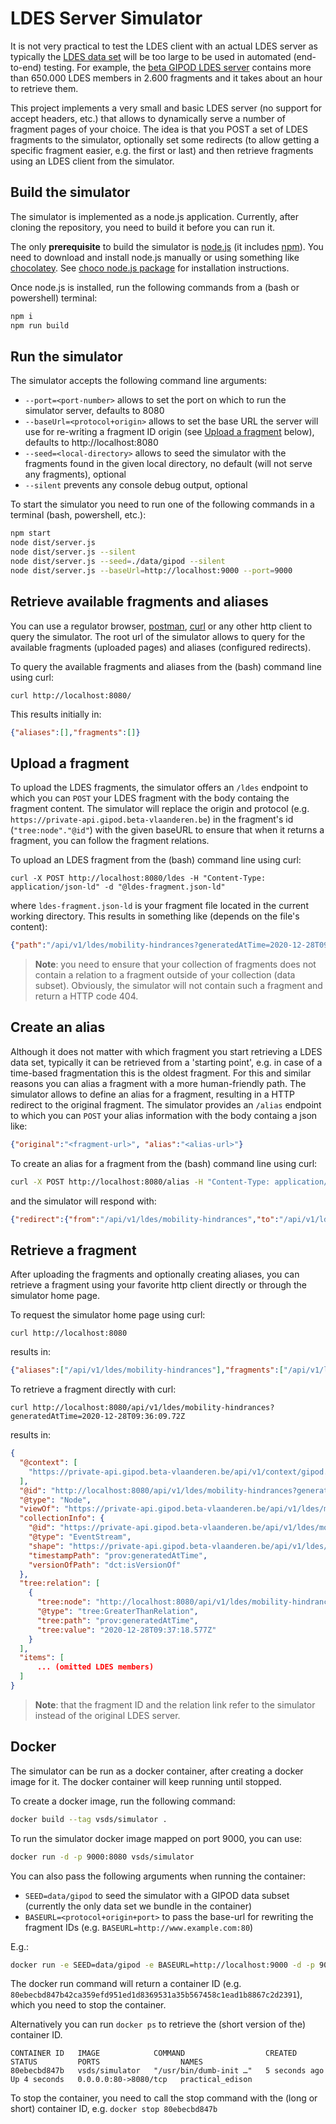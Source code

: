 # LDES Server Simulator

It is not very practical to test the LDES client with an actual LDES server as typically the [LDES data set](https://semiceu.github.io/LinkedDataEventStreams/) will be too large to be used in automated (end-to-end) testing. For example, the [beta GIPOD LDES server](https://private-api.gipod.beta-vlaanderen.be/api/v1/ldes/mobility-hindrances) contains more than 650.000 LDES members in 2.600 fragments and it takes about an hour to retrieve them.

This project implements a very small and basic LDES server (no support for accept headers, etc.) that allows to dynamically serve a number of fragment pages of your choice. The idea is that you POST a set of LDES fragments to the simulator, optionally set some redirects (to allow getting a specific fragment easier, e.g. the first or last) and then retrieve fragments using an LDES client from the simulator.

## Build the simulator

The simulator is implemented as a node.js application. Currently, after cloning the repository, you need to build it before you can run it.

The only **prerequisite** to build the simulator is [node.js](https://nodejs.org/en/) (it includes [npm](https://www.npmjs.com/)). You need to download and install node.js manually or using something like [chocolatey](https://chocolatey.org/). See [choco node.js package](https://community.chocolatey.org/packages/nodejs) for installation instructions.

Once node.js is installed, run the following commands from a (bash or powershell) terminal:
```bash
npm i
npm run build
```

## Run the simulator

The simulator accepts the following command line arguments:
* `--port=<port-number>` allows to set the port on which to run the simulator server, defaults to 8080
* `--baseUrl=<protocol+origin>` allows to set the base URL the server will use for re-writing a fragment ID origin (see [Upload a fragment](#upload-a-fragment) below), defaults to http://localhost:8080
* `--seed=<local-directory>` allows to seed the simulator with the fragments found in the given local directory, no default (will not serve any fragments), optional
* `--silent` prevents any console debug output, optional

To start the simulator you need to run one of the following commands in a terminal (bash, powershell, etc.):
```bash
npm start
node dist/server.js
node dist/server.js --silent
node dist/server.js --seed=./data/gipod --silent
node dist/server.js --baseUrl=http://localhost:9000 --port=9000
```

## Retrieve available fragments and aliases

You can use a regulator browser, [postman](https://www.postman.com/), [curl](https://curl.se/) or any other http client to query the simulator. The root url of the simulator allows to query for the available fragments (uploaded pages) and aliases (configured redirects). 

To query the available fragments and aliases from the (bash) command line using curl:

`curl http://localhost:8080/` 

This results initially in:
```json
{"aliases":[],"fragments":[]}  
```

## Upload a fragment

To upload the LDES fragments, the simulator offers an `/ldes` endpoint to which you can `POST` your LDES fragment with the body containg the fragment content. The simulator will replace the origin and protocol (e.g. `https://private-api.gipod.beta-vlaanderen.be`) in the fragment's id (`"tree:node"."@id"`) with the given baseURL to ensure that when it returns a fragment, you can follow the fragment relations.

To upload an LDES fragment from the (bash) command line using curl:

`curl -X POST http://localhost:8080/ldes -H "Content-Type: application/json-ld" -d "@ldes-fragment.json-ld"`

where `ldes-fragment.json-ld` is your fragment file located in the current working directory. This results in something like (depends on the file's content):
```json
{"path":"/api/v1/ldes/mobility-hindrances?generatedAtTime=2020-12-28T09:36:09.72Z"}
```

> **Note**: you need to ensure that your collection of fragments does not contain a relation to a fragment outside of your collection (data subset). Obviously, the simulator will not contain such a fragment and return a HTTP code 404.

## Create an alias

Although it does not matter with which fragment you start retrieving a LDES data set, typically it can be retrieved from a 'starting point', e.g. in case of a time-based fragmentation this is the oldest fragment. For this and similar reasons you can alias a fragment with a more human-friendly path. The simulator allows to define an alias for a fragment, resulting in a HTTP redirect to the original fragment. The simulator provides an `/alias` endpoint to which you can `POST` your alias information with the body containg a json like:
```json
{"original":"<fragment-url>", "alias":"<alias-url>"}
```
To create an alias for a fragment from the (bash) command line using curl:
```bash
curl -X POST http://localhost:8080/alias -H "Content-Type: application/json" -d '{"original": "https://private-api.gipod.beta-vlaanderen.be/api/v1/ldes/mobility-hindrances?generatedAtTime=2020-12-28T09:36:09.72Z", "alias": "https://private-api.gipod.beta-vlaanderen.be/api/v1/ldes/mobility-hindrances"}'
```
and the simulator will respond with:
```json
{"redirect":{"from":"/api/v1/ldes/mobility-hindrances","to":"/api/v1/ldes/mobility-hindrances?generatedAtTime=2020-12-28T09:36:09.72Z"}}
```

## Retrieve a fragment

After uploading the fragments and optionally creating aliases, you can retrieve a fragment using your favorite http client directly or through the simulator home page.

To request the simulator home page using curl:
```text
curl http://localhost:8080
```
results in:
```json
{"aliases":["/api/v1/ldes/mobility-hindrances"],"fragments":["/api/v1/ldes/mobility-hindrances?generatedAtTime=2020-12-28T09:36:09.72Z"]}
```

To retrieve a fragment directly with curl:
```text
curl http://localhost:8080/api/v1/ldes/mobility-hindrances?generatedAtTime=2020-12-28T09:36:09.72Z
```
results in:
```json
{
  "@context": [
    "https://private-api.gipod.beta-vlaanderen.be/api/v1/context/gipod.jsonld"
  ],
  "@id": "http://localhost:8080/api/v1/ldes/mobility-hindrances?generatedAtTime=2020-12-28T09:36:09.72Z",
  "@type": "Node",
  "viewOf": "https://private-api.gipod.beta-vlaanderen.be/api/v1/ldes/mobility-hindrances",
  "collectionInfo": {
    "@id": "https://private-api.gipod.beta-vlaanderen.be/api/v1/ldes/mobility-hindrances",
    "@type": "EventStream",
    "shape": "https://private-api.gipod.beta-vlaanderen.be/api/v1/ldes/mobility-hindrances/shape",
    "timestampPath": "prov:generatedAtTime",
    "versionOfPath": "dct:isVersionOf"
  },
  "tree:relation": [
    {
      "tree:node": "http://localhost:8080/api/v1/ldes/mobility-hindrances?generatedAtTime=2020-12-28T09:37:18.577Z",
      "@type": "tree:GreaterThanRelation",
      "tree:path": "prov:generatedAtTime",
      "tree:value": "2020-12-28T09:37:18.577Z"
    }
  ],
  "items": [
      ... (omitted LDES members)
  ]
}
```
> **Note**: that the fragment ID and the relation link refer to the simulator instead of the original LDES server.

## Docker
The simulator can be run as a docker container, after creating a docker image for it. The docker container will keep running until stopped.

To create a docker image, run the following command:
```bash
docker build --tag vsds/simulator .
```

To run the simulator docker image mapped on port 9000, you can use:
```bash
docker run -d -p 9000:8080 vsds/simulator
```
You can also pass the following arguments when running the container:
* `SEED=data/gipod` to seed the simulator with a GIPOD data subset (currently the only data set we bundle in the container)
* `BASEURL=<protocol+origin+port>` to pass the base-url for rewriting the fragment IDs (e.g. `BASEURL=http://www.example.com:80`)

E.g.:
```bash
docker run -e SEED=data/gipod -e BASEURL=http://localhost:9000 -d -p 9000:8080 vsds/simulator
```

The docker run command will return a container ID (e.g. `80ebecbd847b42ca359efd951ed1d8369531a35b567458c1ead1b8867c2d2391`), which you need to stop the container.

Alternatively you can run `docker ps` to retrieve the (short version of the) container ID.
 ```
 CONTAINER ID   IMAGE            COMMAND                  CREATED         STATUS         PORTS                  NAMES
 80ebecbd847b   vsds/simulator   "/usr/bin/dumb-init …"   5 seconds ago   Up 4 seconds   0.0.0.0:80->8080/tcp   practical_edison
 ```
To stop the container, you need to call the stop command with the (long or short) container ID, e.g. `docker stop 80ebecbd847b`
